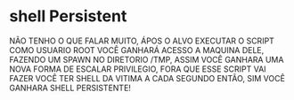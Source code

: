 # shell Persistent

NÃO TENHO O QUE FALAR MUITO, ÁPOS O ALVO EXECUTAR O SCRIPT COMO USUARIO ROOT VOCÊ GANHARÁ ACESSO A MAQUINA DELE, FAZENDO UM SPAWN NO DIRETORIO /TMP, ASSIM VOCÊ GANHARA
UMA NOVA FORMA DE ESCALAR PRIVILEGIO, FORA QUE ESSE SCRIPT VAI FAZER VOCÊ TER SHELL DA VITIMA A CADA SEGUNDO ENTÃO, SIM VOCÊ GANHARA SHELL PERSISTENTE!

